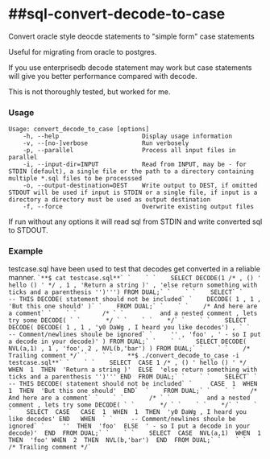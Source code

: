 ##sql-convert-decode-to-case
==================

Convert oracle style deocde statements to "simple form" case statements

Useful for migrating from oracle to postgres.

If you use enterprisedb decode statement may work but case statements will give you better performance compared with decode. 

This is not thoroughly tested, but worked for me.

### Usage

    Usage: convert_decode_to_case [options]
        -h, --help                       Display usage information
        -v, --[no-]verbose               Run verbosely
        -p, --parallel                   Process all input files in parallel
        -i, --input-dir=INPUT            Read from INPUT, may be - for STDIN (default), a single file or the path to a directory containing multiple *.sql files to be processsed
        -o, --output-destination=DEST    Write output to DEST, if omitted STDOUT will be used if input is STDIN or a single file, if input is a directory a directory must be used as output destination
        -f, --force                      Overwrite existing output files

If run without any options it will read sql from STDIN and write converted sql to STDOUT.

### Example

testcase.sql have been used to test that decodes get converted in a reliable manner.
``
`**$ cat testcase.sql**`
`    `
`    SELECT DECODE(1 /* , () ' hello () ' */ , 1 , 'Return a string )' , 'else return something with ticks and a parenthesis '')''') FROM DUAL;`
`    `
`    SELECT`
`      -- THIS DECODE( statement should not be included`
`    DECODE( 1 , 1 , 'But this one should' )`
`    FROM DUAL;`
`    `
`    /* And here are a comment`
`    `
`       /* `
`          and a nested comment , lets try some DECODE( `
`       */ `
`    `
`    */`
`    `
`    SELECT DECODE( DECODE( 1 , 1 , 'y0 DaWg , I heard you like decodes') , `
`     -- Comment/newlines shoule be ignored`
`     '' , 'foo' , ' - so I put a decode in your decode)' ) FROM DUAL;`
`    `
`    SELECT DECODE( NVL(a,1) , 1 , 'foo', 2 , NVL(b,'bar') ) FROM DUAL;`
`    `
`    /* Trailing comment */`
`    `
`    **$ ./convert_decode_to_case -i testcase.sql**`
`    `
`    SELECT  CASE 1 /* , () ' hello () ' */  WHEN  1  THEN  'Return a string )'  ELSE  'else return something with ticks and a parenthesis '')''' END  FROM DUAL;`
`    `
`    SELECT`
`      -- THIS DECODE( statement should not be included`
`     CASE  1  WHEN  1  THEN  'But this one should'  END` 
`    FROM DUAL;`
`    `
`    /* And here are a comment`
`    `
`       /* `
`          and a nested comment , lets try some DECODE( `
`       */ `
`    `
`    */`
`    `
`    SELECT  CASE   CASE  1  WHEN  1  THEN  'y0 DaWg , I heard you like decodes' END   WHEN  `
`     -- Comment/newlines shoule be ignored`
`     ''  THEN  'foo'  ELSE  ' - so I put a decode in your decode)'  END  FROM DUAL;`
`    `
`    SELECT  CASE  NVL(a,1)  WHEN  1  THEN  'foo' WHEN  2  THEN  NVL(b,'bar')  END  FROM DUAL;`
`    `
`    /* Trailing comment */`
``

